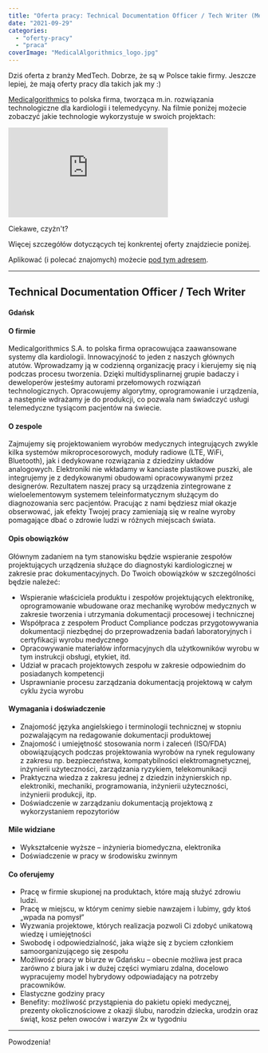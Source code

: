 ```yaml
---
title: "Oferta pracy: Technical Documentation Officer / Tech Writer (Medicalgorithmics) – Gdańsk/Hybrydowo"
date: "2021-09-29"
categories:
  - "oferty-pracy"
  - "praca"
coverImage: "MedicalAlgorithmics_logo.jpg"
---
```


Dziś oferta z branży MedTech. Dobrze, że są w Polsce takie firmy. Jeszcze lepiej, że mają oferty pracy dla takich jak my :)

[Medicalgorithmics](https://www.medicalgorithmics.pl/) to polska firma, tworząca m.in. rozwiązania technologiczne dla kardiologii i telemedycyny. Na filmie poniżej możecie zobaczyć jakie technologie wykorzystuje w swoich projektach:

<iframe src="https://player.vimeo.com/video/340165302?h=b04402fb08&amp;title=0&amp;byline=0&amp;portrait=0" width="320" height="180" frameborder="0" align="center" allowfullscreen="allowfullscreen"><span style="display: inline-block; width: 0px; overflow: hidden; line-height: 0;" data-mce-type="bookmark" class="mce_SELRES_start">﻿</span></iframe>

Ciekawe, czyżn't?

Więcej szczegółów dotyczących tej konkrentej oferty znajdziecie poniżej.

Aplikować (i polecać znajomych) możecie [pod tym adresem](https://www.medicalgorithmics.pl/oferty-pracy/gdansk/technical-documentation-officer-).

---

## Technical Documentation Officer / Tech Writer

#### Gdańsk

#### O firmie

Medicalgorithmics S.A. to polska firma opracowująca zaawansowane systemy dla kardiologii. Innowacyjność to jeden z naszych głównych atutów. Wprowadzamy ją w codzienną organizację pracy i kierujemy się nią podczas procesu tworzenia. Dzięki multidysplinarnej grupie badaczy i deweloperów jesteśmy autorami przełomowych rozwiązań technologicznych. Opracowujemy algorytmy, oprogramowanie i urządzenia, a następnie wdrażamy je do produkcji, co pozwala nam świadczyć usługi telemedyczne tysiącom pacjentów na świecie.

#### O zespole

Zajmujemy się projektowaniem wyrobów medycznych integrujących zwykle kilka systemów mikroprocesorowych, moduły radiowe (LTE, WiFi, Bluetooth), jak i dedykowane rozwiązania z dziedziny układów analogowych. Elektroniki nie wkładamy w kanciaste plastikowe puszki, ale integrujemy je z dedykowanymi obudowami opracowywanymi przez designerów. Rezultatem naszej pracy są urządzenia zintegrowane z wieloelementowym systemem teleinformatycznym służącym do diagnozowania serc pacjentów. Pracując z nami będziesz miał okazje obserwować, jak efekty Twojej pracy zamieniają się w realne wyroby pomagające dbać o zdrowie ludzi w różnych miejscach świata.

#### Opis obowiązków

Głównym zadaniem na tym stanowisku będzie wspieranie zespołów projektujących urządzenia służące do diagnostyki kardiologicznej w zakresie prac dokumentacyjnych. Do Twoich obowiązków w szczególności będzie należeć:

- Wspieranie właściciela produktu i zespołów projektujących elektronikę, oprogramowanie wbudowane oraz mechanikę wyrobów medycznych w zakresie tworzenia i utrzymania dokumentacji procesowej i technicznej
- Współpraca z zespołem Product Compliance podczas przygotowywania dokumentacji niezbędnej do przeprowadzenia badań laboratoryjnych i certyfikacji wyrobu medycznego
- Opracowywanie materiałów informacyjnych dla użytkowników wyrobu w tym instrukcji obsługi, etykiet, itd.
- Udział w pracach projektowych zespołu w zakresie odpowiednim do posiadanych kompetencji
- Usprawnianie procesu zarządzania dokumentacją projektową w całym cyklu życia wyrobu

#### Wymagania i doświadczenie

- Znajomość języka angielskiego i terminologii technicznej w stopniu pozwalającym na redagowanie dokumentacji produktowej
- Znajomość i umiejętność stosowania norm i zaleceń (ISO/FDA) obowiązujących podczas projektowania wyrobów na rynek regulowany z zakresu np. bezpieczeństwa, kompatybilności elektromagnetycznej, inżynierii użyteczności, zarządzania ryzykiem, telekomunikacji
- Praktyczna wiedza z zakresu jednej z dziedzin inżynierskich np. elektroniki, mechaniki, programowania, inżynierii użyteczności, inżynierii produkcji, itp.
- Doświadczenie w zarządzaniu dokumentacją projektową z wykorzystaniem repozytoriów

#### Mile widziane

- Wykształcenie wyższe – inżynieria biomedyczna, elektronika
- Doświadczenie w pracy w środowisku zwinnym

#### Co oferujemy

- Pracę w firmie skupionej na produktach, które mają służyć zdrowiu ludzi.
- Pracę w miejscu, w którym cenimy siebie nawzajem i lubimy, gdy ktoś „wpada na pomysł”
- Wyzwania projektowe, których realizacja pozwoli Ci zdobyć unikatową wiedzę i umiejętności
- Swobodę i odpowiedzialność, jaka wiąże się z byciem członkiem samoorganizującego się zespołu
- Możliwość pracy w biurze w Gdańsku – obecnie możliwa jest praca zarówno z biura jak i w dużej części wymiaru zdalna, docelowo wypracujemy model hybrydowy odpowiadający na potrzeby pracowników.
- Elastyczne godziny pracy
- Benefity: możliwość przystąpienia do pakietu opieki medycznej, prezenty okolicznościowe z okazji ślubu, narodzin dziecka, urodzin oraz świąt, kosz pełen owoców i warzyw 2x w tygodniu

---

Powodzenia!
